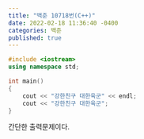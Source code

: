 ```yaml
---
title: "백준 10718번(C++)"
date: 2022-02-18 11:36:40 -0400
categories: 백준
published: true
---
```


```cpp
#include <iostream>
using namespace std;

int main()
{
    cout << "강한친구 대한육군" << endl;
    cout << "강한친구 대한육군"; 
}
```

간단한 출력문제이다.